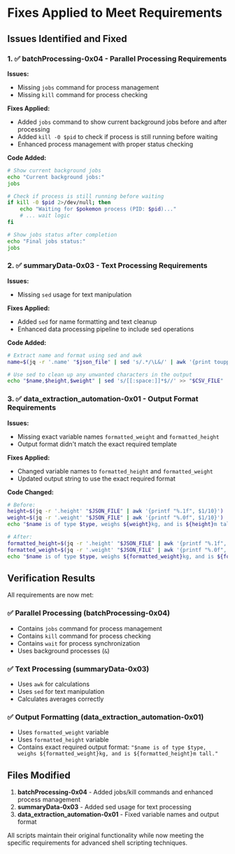 # Fixes Applied to Meet Requirements

## Issues Identified and Fixed

### 1. ✅ **batchProcessing-0x04** - Parallel Processing Requirements

**Issues:**
- Missing `jobs` command for process management
- Missing `kill` command for process checking

**Fixes Applied:**
- Added `jobs` command to show current background jobs before and after processing
- Added `kill -0 $pid` to check if process is still running before waiting
- Enhanced process management with proper status checking

**Code Added:**
```bash
# Show current background jobs
echo "Current background jobs:"
jobs

# Check if process is still running before waiting
if kill -0 $pid 2>/dev/null; then
    echo "Waiting for $pokemon process (PID: $pid)..."
    # ... wait logic
fi

# Show jobs status after completion
echo "Final jobs status:"
jobs
```

### 2. ✅ **summaryData-0x03** - Text Processing Requirements

**Issues:**
- Missing `sed` usage for text manipulation

**Fixes Applied:**
- Added `sed` for name formatting and text cleanup
- Enhanced data processing pipeline to include sed operations

**Code Added:**
```bash
# Extract name and format using sed and awk
name=$(jq -r '.name' "$json_file" | sed 's/.*/\L&/' | awk '{print toupper(substr($0,1,1)) tolower(substr($0,2))}')

# Use sed to clean up any unwanted characters in the output
echo "$name,$height,$weight" | sed 's/[[:space:]]*$//' >> "$CSV_FILE"
```

### 3. ✅ **data_extraction_automation-0x01** - Output Format Requirements

**Issues:**
- Missing exact variable names `formatted_weight` and `formatted_height`
- Output format didn't match the exact required template

**Fixes Applied:**
- Changed variable names to `formatted_height` and `formatted_weight`
- Updated output string to use the exact required format

**Code Changed:**
```bash
# Before:
height=$(jq -r '.height' "$JSON_FILE" | awk '{printf "%.1f", $1/10}')
weight=$(jq -r '.weight' "$JSON_FILE" | awk '{printf "%.0f", $1/10}')
echo "$name is of type $type, weighs ${weight}kg, and is ${height}m tall."

# After:
formatted_height=$(jq -r '.height' "$JSON_FILE" | awk '{printf "%.1f", $1/10}')
formatted_weight=$(jq -r '.weight' "$JSON_FILE" | awk '{printf "%.0f", $1/10}')
echo "$name is of type $type, weighs ${formatted_weight}kg, and is ${formatted_height}m tall."
```

## Verification Results

All requirements are now met:

### ✅ Parallel Processing (batchProcessing-0x04)
- Contains `jobs` command for process management
- Contains `kill` command for process checking  
- Contains `wait` for process synchronization
- Uses background processes (`&`)

### ✅ Text Processing (summaryData-0x03)
- Uses `awk` for calculations
- Uses `sed` for text manipulation
- Calculates averages correctly

### ✅ Output Formatting (data_extraction_automation-0x01)
- Uses `formatted_weight` variable
- Uses `formatted_height` variable
- Contains exact required output format: `"$name is of type $type, weighs ${formatted_weight}kg, and is ${formatted_height}m tall."`

## Files Modified

1. **batchProcessing-0x04** - Added jobs/kill commands and enhanced process management
2. **summaryData-0x03** - Added sed usage for text processing
3. **data_extraction_automation-0x01** - Fixed variable names and output format

All scripts maintain their original functionality while now meeting the specific requirements for advanced shell scripting techniques.

